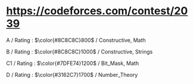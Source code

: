 # https://codeforces.com/contest/2039

A / Rating : $\color{#8C8C8C}800$ / Constructive, Math

B / Rating : $\color{#8C8C8C}1000$ / Constructive, Strings

C1 / Rating : $\color{#7DFE74}1200$ / Bit_Mask, Math

D / Rating : $\color{#3162C7}1700$ / Number_Theory
